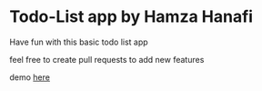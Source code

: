 # Todo-List app by Hamza Hanafi

Have fun with this basic todo list app

feel free to create pull requests to add new features

demo [here](https://hamzahanafi11.github.io/todo-list/)

